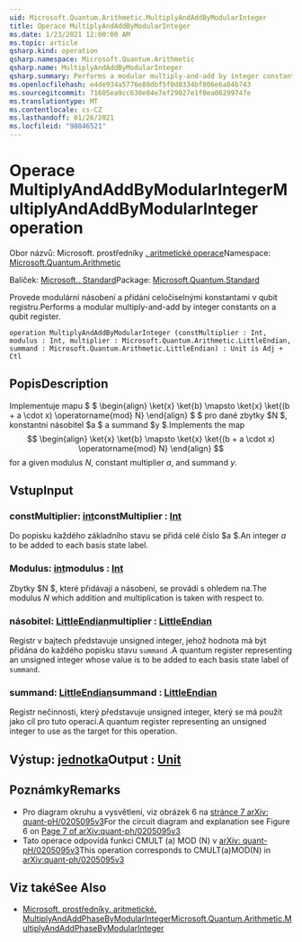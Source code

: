 ```yaml
---
uid: Microsoft.Quantum.Arithmetic.MultiplyAndAddByModularInteger
title: Operace MultiplyAndAddByModularInteger
ms.date: 1/23/2021 12:00:00 AM
ms.topic: article
qsharp.kind: operation
qsharp.namespace: Microsoft.Quantum.Arithmetic
qsharp.name: MultiplyAndAddByModularInteger
qsharp.summary: Performs a modular multiply-and-add by integer constants on a qubit register.
ms.openlocfilehash: e4de934a5776e80dbf5f0d8334bf806e6a84b743
ms.sourcegitcommit: 71605ea9cc630e84e7ef29027e1f0ea06299747e
ms.translationtype: MT
ms.contentlocale: cs-CZ
ms.lasthandoff: 01/26/2021
ms.locfileid: "98846521"
---
```

# <a name="multiplyandaddbymodularinteger-operation"></a><span data-ttu-id="8dabe-102">Operace MultiplyAndAddByModularInteger</span><span class="sxs-lookup"><span data-stu-id="8dabe-102">MultiplyAndAddByModularInteger operation</span></span>

<span data-ttu-id="8dabe-103">Obor názvů: Microsoft. prostředníky [. aritmetické operace](xref:Microsoft.Quantum.Arithmetic)</span><span class="sxs-lookup"><span data-stu-id="8dabe-103">Namespace: [Microsoft.Quantum.Arithmetic](xref:Microsoft.Quantum.Arithmetic)</span></span>

<span data-ttu-id="8dabe-104">Balíček: [Microsoft.. Standard](https://nuget.org/packages/Microsoft.Quantum.Standard)</span><span class="sxs-lookup"><span data-stu-id="8dabe-104">Package: [Microsoft.Quantum.Standard](https://nuget.org/packages/Microsoft.Quantum.Standard)</span></span>


<span data-ttu-id="8dabe-105">Provede modulární násobení a přidání celočíselnými konstantami v qubit registru.</span><span class="sxs-lookup"><span data-stu-id="8dabe-105">Performs a modular multiply-and-add by integer constants on a qubit register.</span></span>

```qsharp
operation MultiplyAndAddByModularInteger (constMultiplier : Int, modulus : Int, multiplier : Microsoft.Quantum.Arithmetic.LittleEndian, summand : Microsoft.Quantum.Arithmetic.LittleEndian) : Unit is Adj + Ctl
```


## <a name="description"></a><span data-ttu-id="8dabe-106">Popis</span><span class="sxs-lookup"><span data-stu-id="8dabe-106">Description</span></span>

<span data-ttu-id="8dabe-107">Implementuje mapu $ $ \begin{align} \ket{x} \ket{b} \mapsto \ket{x} \ket{(b + a \cdot x) \operatorname{mod} N} \end{align} $ $ pro dané zbytky $N $, konstantní násobitel $a $ a summand $y $.</span><span class="sxs-lookup"><span data-stu-id="8dabe-107">Implements the map $$ \begin{align} \ket{x} \ket{b} \mapsto \ket{x} \ket{(b + a \cdot x) \operatorname{mod} N} \end{align} $$ for a given modulus $N$, constant multiplier $a$, and summand $y$.</span></span>

## <a name="input"></a><span data-ttu-id="8dabe-108">Vstup</span><span class="sxs-lookup"><span data-stu-id="8dabe-108">Input</span></span>

### <a name="constmultiplier--int"></a><span data-ttu-id="8dabe-109">constMultiplier: [int](xref:microsoft.quantum.lang-ref.int)</span><span class="sxs-lookup"><span data-stu-id="8dabe-109">constMultiplier : [Int](xref:microsoft.quantum.lang-ref.int)</span></span>

<span data-ttu-id="8dabe-110">Do popisku každého základního stavu se přidá celé číslo $a $.</span><span class="sxs-lookup"><span data-stu-id="8dabe-110">An integer $a$ to be added to each basis state label.</span></span>


### <a name="modulus--int"></a><span data-ttu-id="8dabe-111">Modulus: [int](xref:microsoft.quantum.lang-ref.int)</span><span class="sxs-lookup"><span data-stu-id="8dabe-111">modulus : [Int](xref:microsoft.quantum.lang-ref.int)</span></span>

<span data-ttu-id="8dabe-112">Zbytky $N $, které přidávají a násobení, se provádí s ohledem na.</span><span class="sxs-lookup"><span data-stu-id="8dabe-112">The modulus $N$ which addition and multiplication is taken with respect to.</span></span>


### <a name="multiplier--littleendian"></a><span data-ttu-id="8dabe-113">násobitel: [LittleEndian](xref:Microsoft.Quantum.Arithmetic.LittleEndian)</span><span class="sxs-lookup"><span data-stu-id="8dabe-113">multiplier : [LittleEndian](xref:Microsoft.Quantum.Arithmetic.LittleEndian)</span></span>

<span data-ttu-id="8dabe-114">Registr v bajtech představuje unsigned integer, jehož hodnota má být přidána do každého popisku stavu `summand` .</span><span class="sxs-lookup"><span data-stu-id="8dabe-114">A quantum register representing an unsigned integer whose value is to be added to each basis state label of `summand`.</span></span>


### <a name="summand--littleendian"></a><span data-ttu-id="8dabe-115">summand: [LittleEndian](xref:Microsoft.Quantum.Arithmetic.LittleEndian)</span><span class="sxs-lookup"><span data-stu-id="8dabe-115">summand : [LittleEndian](xref:Microsoft.Quantum.Arithmetic.LittleEndian)</span></span>

<span data-ttu-id="8dabe-116">Registr nečinnosti, který představuje unsigned integer, který se má použít jako cíl pro tuto operaci.</span><span class="sxs-lookup"><span data-stu-id="8dabe-116">A quantum register representing an unsigned integer to use as the target for this operation.</span></span>



## <a name="output--unit"></a><span data-ttu-id="8dabe-117">Výstup: [jednotka](xref:microsoft.quantum.lang-ref.unit)</span><span class="sxs-lookup"><span data-stu-id="8dabe-117">Output : [Unit](xref:microsoft.quantum.lang-ref.unit)</span></span>



## <a name="remarks"></a><span data-ttu-id="8dabe-118">Poznámky</span><span class="sxs-lookup"><span data-stu-id="8dabe-118">Remarks</span></span>

- <span data-ttu-id="8dabe-119">Pro diagram okruhu a vysvětlení, viz obrázek 6 na [stránce 7 arXiv: quant-pH/0205095v3](https://arxiv.org/pdf/quant-ph/0205095v3.pdf#page=7)</span><span class="sxs-lookup"><span data-stu-id="8dabe-119">For the circuit diagram and explanation see Figure 6 on [Page 7 of arXiv:quant-ph/0205095v3](https://arxiv.org/pdf/quant-ph/0205095v3.pdf#page=7)</span></span>
- <span data-ttu-id="8dabe-120">Tato operace odpovídá funkci CMULT (a) MOD (N) v [arXiv: quant-pH/0205095v3](https://arxiv.org/pdf/quant-ph/0205095v3.pdf)</span><span class="sxs-lookup"><span data-stu-id="8dabe-120">This operation corresponds to CMULT(a)MOD(N) in [arXiv:quant-ph/0205095v3](https://arxiv.org/pdf/quant-ph/0205095v3.pdf)</span></span>

## <a name="see-also"></a><span data-ttu-id="8dabe-121">Viz také</span><span class="sxs-lookup"><span data-stu-id="8dabe-121">See Also</span></span>

- [<span data-ttu-id="8dabe-122">Microsoft. prostředníky. aritmetické. MultiplyAndAddPhaseByModularInteger</span><span class="sxs-lookup"><span data-stu-id="8dabe-122">Microsoft.Quantum.Arithmetic.MultiplyAndAddPhaseByModularInteger</span></span>](xref:Microsoft.Quantum.Arithmetic.MultiplyAndAddPhaseByModularInteger)